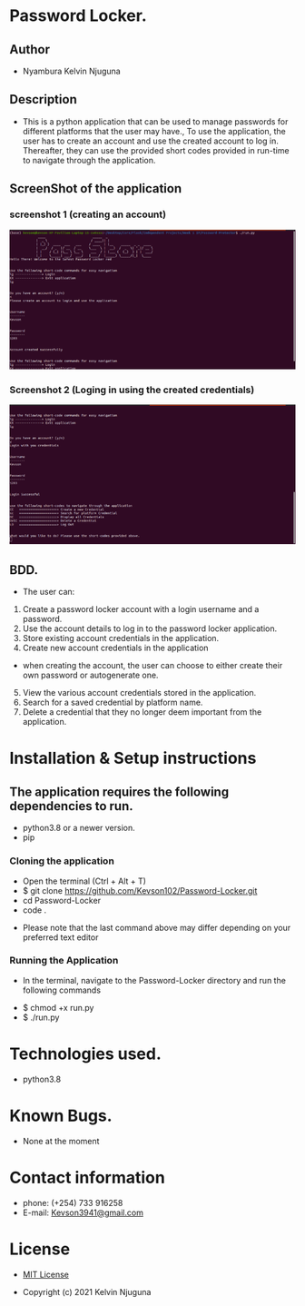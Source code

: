 # Password Locker.

## Author
* Nyambura Kelvin Njuguna

## Description
* This is a python application that can be used to manage passwords for different platforms that the user may have.,
To use the application, the user has to create an account and use the created account to log in. Thereafter, they can 
use the provided short codes provided in run-time to navigate through the application.

## ScreenShot of the application

### screenshot 1 (creating an account)
<img src="assets/Sreenshots/shot1.png" raw = true alt = "Terminal screenshot">

### Screenshot 2 (Loging in using the created credentials)
<img src="assets/Sreenshots/shot2.png" raw = true alt = "Terminal screenshot">


## BDD.
* The user can:
1. Create a password locker account with a login username and a password.
2. Use the account details to log in to the password locker application.
3. Store existing account credentials in the application.
4. Create new account credentials in the application
- when creating the account, the user can choose to either create their own password or autogenerate one.
5. View the various account credentials stored in the application.
6. Search for a saved credential by platform name.
7. Delete a credential that they no longer deem important from the application.

# Installation & Setup instructions

## The application requires the following dependencies to run.

* python3.8 or a newer version.
* pip

### Cloning the application

* Open the terminal (Ctrl + Alt + T)
* $ git clone https://github.com/Kevson102/Password-Locker.git
* cd Password-Locker
* code .
- Please note that the last command above may differ depending on your preferred text editor

### Running the Application
- In the terminal, navigate to the Password-Locker directory and run the following commands
* $ chmod +x run.py
* $ ./run.py

# Technologies used.
* python3.8

# Known Bugs.
* None at the moment

# Contact information

* phone: (+254) 733 916258
* E-mail: Kevson3941@gmail.com

# License
* <a href="LICENSE.MD" target = "_blank">MIT License</a>

* Copyright (c) 2021 Kelvin Njuguna